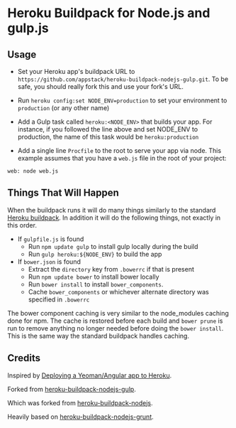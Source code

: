 Heroku Buildpack for Node.js and gulp.js
========================================

Usage
-----

- Set your Heroku app's buildpack URL to `https://github.com/appstack/heroku-buildpack-nodejs-gulp.git`. To be safe, you should really fork this and use your fork's URL.
- Run `heroku config:set NODE_ENV=production` to set your environment to `production` (or any other name)
- Add a Gulp task called `heroku:<NODE_ENV>` that builds your app. For instance, if you followed the line above and set NODE_ENV to production, the name of this task would be `heroku:production`

- Add a single line `Procfile` to the root to serve your app via node. This example assumes that you have a `web.js` file in the root of your project:

```
web: node web.js
```

Things That Will Happen
-----------------------

When the buildpack runs it will do many things similarly to the standard [Heroku buildpack](https://github.com/heroku/heroku-buildpack-nodejs). In addition it will do the following things, not exactly in this order.

- If `gulpfile.js` is found
    - Run `npm update gulp` to install gulp locally during the build
    - Run `gulp heroku:${NODE_ENV}` to build the app
- If `bower.json` is found
    - Extract the `directory` key from `.bowerrc` if that is present
    - Run `npm update bower` to install bower locally
    - Run `bower install` to install `bower_components`. 
    - Cache `bower_components` or whichever alternate directory was specified in `.bowerrc`

The bower component caching is very similar to the node_modules caching done for npm. The cache is restored before each build and `bower prune` is run to remove anything no longer needed before doing the `bower install`. This is the same way the standard buildpack handles caching.

Credits
-------

Inspired by [Deploying a Yeoman/Angular app to Heroku](http://www.sitepoint.com/deploying-yeomanangular-app-heroku/).

Forked from [heroku-buildpack-nodejs-gulp](https://github.com/timdp/heroku-buildpack-nodejs-gulp).

Which was forked from [heroku-buildpack-nodejs](https://github.com/heroku/heroku-buildpack-nodejs).

Heavily based on [heroku-buildpack-nodejs-grunt](https://github.com/mbuchetics/heroku-buildpack-nodejs-grunt).
